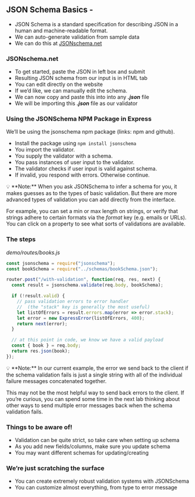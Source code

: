 ## JSON Schema Basics -

- JSON Schema is a standard specification for describing JSON in a human and machine-readable format.
- We can auto-generate validation from sample data
- We can do this at [JSONschema.net](https://jsonschema.net/)

### JSONschema.net
- To get started, paste the JSON in left box and submit
- Resulting JSON schema from our input is in HTML tab
- You can edit directly on the website
- If we’d like, we can manually edit the schema.
- We can now copy and paste this into into any ***.json*** file
- We will be importing this ***.json*** file as our validator

### Using the JSONSchema NPM Package in Express
We’ll be using the jsonschema npm package (links: npm and github).

- Install the package using `npm install jsonschema`
- You import the validator.
- You supply the validator with a schema.
- You pass instances of user input to the validator.
- The validator checks if user input is valid against schema.
- If invalid, you respond with errors. Otherwise continue.

<aside>
💡 **Note:** When you ask JSONSchema to infer a schema for you, it makes guesses as to the types of basic validation. But there are more advanced types of validation you can add directly from the interface.

For example, you can set a min or max length on strings, or verify that strings adhere to certain formats via the *format* key (e.g. emails or URLs). You can click on a property to see what sorts of validations are available.

</aside>

### The steps
_demo/routes/books.js_
```js
const jsonschema = require("jsonschema");
const bookSchema = require("../schemas/bookSchema.json");

router.post("/with-validation", function(req, res, next) {
  const result = jsonschema.validate(req.body, bookSchema);

  if (!result.valid) {
    // pass validation errors to error handler
    //  (the "stack" key is generally the most useful)
    let listOfErrors = result.errors.map(error => error.stack);
    let error = new ExpressError(listOfErrors, 400);
    return next(error);
  }

  // at this point in code, we know we have a valid payload
  const { book } = req.body;
  return res.json(book);
});
```

<aside>
💡 **Note:** In our current example, the error we send back to the client if the schema validation fails is just a single string with all of the individual failure messages concatenated together.

This may not be the most helpful way to send back errors to the client. If you’re curious, you can spend some time in the next lab thinking about other ways to send multiple error messages back when the schema validation fails.

</aside>

### Things to be aware of!
- Validation can be quite strict, so take care when setting up schema
- As you add new fields/columns, make sure you update schema
- You may want different schemas for updating/creating

### We’re just scratching the surface
- You can create extremely robust validation systems with JSONSchema
- You can customize almost everything, from type to error message
